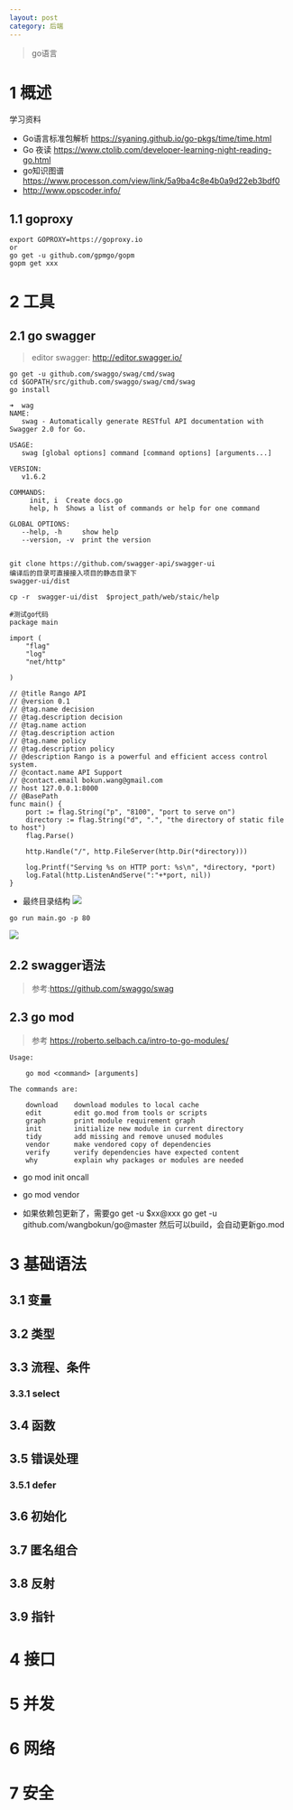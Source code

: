 ```yaml
---
layout: post
category: 后端
---
```

> go语言

# 1 概述
学习资料
- Go语言标准包解析 https://syaning.github.io/go-pkgs/time/time.html
- Go 夜读 https://www.ctolib.com/developer-learning-night-reading-go.html
- go知识图谱 https://www.processon.com/view/link/5a9ba4c8e4b0a9d22eb3bdf0
- http://www.opscoder.info/

## 1.1 goproxy

```
export GOPROXY=https://goproxy.io
or
go get -u github.com/gpmgo/gopm
gopm get xxx
```

# 2 工具
## 2.1 go swagger
>editor swagger: http://editor.swagger.io/
 
```
go get -u github.com/swaggo/swag/cmd/swag
cd $GOPATH/src/github.com/swaggo/swag/cmd/swag
go install

➜  wag
NAME:
   swag - Automatically generate RESTful API documentation with Swagger 2.0 for Go.

USAGE:
   swag [global options] command [command options] [arguments...]

VERSION:
   v1.6.2

COMMANDS:
     init, i  Create docs.go
     help, h  Shows a list of commands or help for one command

GLOBAL OPTIONS:
   --help, -h     show help
   --version, -v  print the version
   
   
git clone https://github.com/swagger-api/swagger-ui
编译后的目录可直接接入项目的静态目录下
swagger-ui/dist

cp -r  swagger-ui/dist  $project_path/web/staic/help
```



```
#测试go代码
package main

import (
	"flag"
	"log"
	"net/http"
	
)

// @title Rango API
// @version 0.1
// @tag.name decision
// @tag.description decision
// @tag.name action
// @tag.description action
// @tag.name policy
// @tag.description policy
// @description Rango is a powerful and efficient access control system.
// @contact.name API Support
// @contact.email bokun.wang@gmail.com
// host 127.0.0.1:8000
// @BasePath
func main() {
	port := flag.String("p", "8100", "port to serve on")
	directory := flag.String("d", ".", "the directory of static file to host")
	flag.Parse()

	http.Handle("/", http.FileServer(http.Dir(*directory)))

	log.Printf("Serving %s on HTTP port: %s\n", *directory, *port)
	log.Fatal(http.ListenAndServe(":"+*port, nil))
}
```

- 最终目录结构
![](/assets/img//15628976402197.jpg)

```
go run main.go -p 80
```
![](/assets/img//15628976830250.jpg)

## 2.2 swagger语法
> 参考:https://github.com/swaggo/swag

## 2.3 go mod
>参考 https://roberto.selbach.ca/intro-to-go-modules/

```
Usage:

	go mod <command> [arguments]

The commands are:

	download    download modules to local cache
	edit        edit go.mod from tools or scripts
	graph       print module requirement graph
	init        initialize new module in current directory
	tidy        add missing and remove unused modules
	vendor      make vendored copy of dependencies
	verify      verify dependencies have expected content
	why         explain why packages or modules are needed
```
- go mod init oncall
- go mod vendor

- 如果依赖包更新了，需要go get -u $xx@xxx
go get -u  github.com/wangbokun/go@master
然后可以build，会自动更新go.mod

# 3 基础语法
## 3.1 变量
## 3.2 类型
## 3.3 流程、条件
### 3.3.1 select
## 3.4 函数
## 3.5 错误处理
### 3.5.1 defer

## 3.6 初始化
## 3.7 匿名组合
## 3.8 反射
## 3.9 指针
# 4 接口
# 5 并发
# 6 网络
# 7 安全 